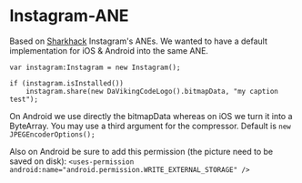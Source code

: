 Instagram-ANE
=============

Based on [Sharkhack](https://github.com/sharkhack) Instagram's ANEs. We wanted to have a default implementation for iOS & Android into the same ANE.

```actionscript3
var instagram:Instagram = new Instagram();

if (instagram.isInstalled())
	instagram.share(new DaVikingCodeLogo().bitmapData, "my caption test");
```

On Android we use directly the bitmapData whereas on iOS we turn it into a ByteArray. You may use a third argument for the compressor. Default is `new JPEGEncoderOptions();`

Also on Android be sure to add this permission (the picture need to be saved on disk):
`<uses-permission android:name="android.permission.WRITE_EXTERNAL_STORAGE" />`
